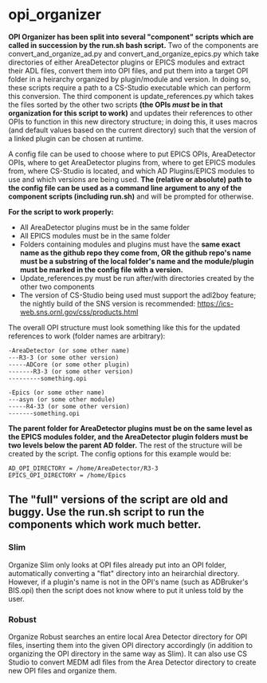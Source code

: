 # opi_organizer #

**OPI Organizer has been split into several "component" scripts which are called in succession by the run.sh bash script.** Two of the components are convert_and_organize_ad.py and convert_and_organize_epics.py which take directories of either AreaDetector plugins or EPICS modules and extract their ADL files, convert them into OPI files, and put them into a target OPI folder in a heirarchy organized by plugin/module and version. In doing so, these scripts require a path to a CS-Studio executable which can perform this conversion. The third component is update_references.py which takes the files sorted by the other two scripts **(the OPIs *must* be in that organization for this script to work)** and updates their references to other OPIs to function in this new directory structure; in doing this, it uses macros (and default values based on the current directory) such that the version of a linked plugin can be chosen at runtime.

A config file can be used to choose where to put EPICS OPIs, AreaDetector OPIs, where to get AreaDetector plugins from, where to get EPICS modules from, where CS-Studio is located, and which AD Plugins/EPICS modules to use and which versions are being used. **The (relative or absolute) path to the config file can be used as a command line argument to any of the component scripts (including run.sh)** and will be prompted for otherwise.

**For the script to work properly:**
* All AreaDetector plugins must be in the same folder
* All EPICS modules must be in the same folder
* Folders containing modules and plugins must have the **same exact name as the github repo they come from, OR the github repo's name must be a substring of the local folder's name and the module/plugin must be marked in the config file with a version.**
* Update_references.py must be run after/with directories created by the other two components
* The version of CS-Studio being used must support the adl2boy feature; the nightly build of the SNS version is recommended: https://ics-web.sns.ornl.gov/css/products.html

The overall OPI structure must look something like this for the updated references to work (folder names are arbitrary):

```
-AreaDetector (or some other name)
---R3-3 (or some other version)
-----ADCore (or some other plugin)
-------R3-3 (or some other version)
---------something.opi
        
-Epics (or some other name)
---asyn (or some other module)
-----R4-33 (or some other version)
-------something.opi
```

**The parent folder for AreaDetector plugins must be on the same level as the EPICS modules folder, and the AreaDetector plugin folders must be two levels below the parent AD folder.** The rest of the structure will be created by the script. The config options for this example would be:

```
AD_OPI_DIRECTORY = /home/AreaDetector/R3-3
EPICS_OPI_DIRECTORY = /home/Epics
```

## The "full" versions of the script are old and buggy. Use the run.sh script to run the components which work much better. ##
### Slim ###
Organize Slim only looks at OPI files already put into an OPI folder, automatically converting a "flat" directory into an heirarchial directory. However, if a plugin's name is not in the OPI's name (such as ADBruker's BIS.opi) then the script does not know where to put it unless told by the user.

### Robust ###
Organize Robust searches an entire local Area Detector directory for OPI files, inserting them into the given OPI directory accordingly (in addition to organizing the OPI directory in the same way as Slim). It can also use CS Studio to convert MEDM adl files from the Area Detector directory to create new OPI files and organize them.
